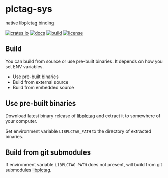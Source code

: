 # plctag-sys

native libplctag binding

[![crates.io](https://img.shields.io/crates/v/plctag-sys.svg)](https://crates.io/crates/plctag-sys)
[![docs](https://docs.rs/plctag-sys/badge.svg)](https://docs.rs/plctag-sys)
[![build](https://github.com/joylei/plctag-rs/workflows/Test%20and%20Build/badge.svg?branch=master)](https://github.com/joylei/plctag-rs/actions?query=workflow%3A%22Test+and+Build%22)
[![license](https://img.shields.io/crates/l/plctag.svg)](https://github.com/joylei/plctag-rs/blob/master/LICENSE)

## Build

You can build from source or use pre-built binaries. It depends on how you set ENV variables.

- Use pre-built binaries
- Build from external source
- Build from embedded source

## Use pre-built binaries

Download latest binary release of [libplctag](https://github.com/libplctag/libplctag/releases) and extract it to somewhere of your computer.

Set environment variable `LIBPLCTAG_PATH` to the directory of extracted binaries.

## Build from git submodules

If environment variable `LIBPLCTAG_PATH` does not present, will build from git submodules [libplctag](https://github.com/libplctag/libplctag/).
